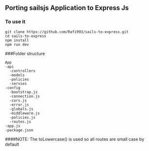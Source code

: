 ## Porting sailsjs Application to Express Js

### To use it

```
git clone https://github.com/Rafi993/sails-to-express.git
cd sails-to-express
npm install
npm run dev
```

###Folder structure

```
App
-api
  -controllers
  -models
  -policies
  -servies
-config
  -bootstrap.js
  -connection.js
  -cors.js
  -error.js
  -globals.js
  -middleware.js
  -policies.js
  -routes.js
-app.js
-package.json
```

####NOTE:
The toLowercase() is used so all routes are small case by default
